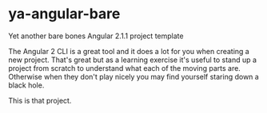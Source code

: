 # ya-angular-bare
Yet another bare bones Angular 2.1.1 project template

The Angular 2 CLI is a great tool and it does a lot for you when creating a new project.  That's great but as a learning exercise it's useful to stand up a project from scratch to understand what each of the moving parts are.  Otherwise when they don't play nicely you may find yourself staring down a black hole.

This is that project.

